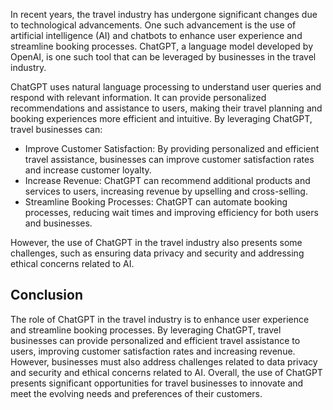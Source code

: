 
In recent years, the travel industry has undergone significant changes due to technological advancements. One such advancement is the use of artificial intelligence (AI) and chatbots to enhance user experience and streamline booking processes. ChatGPT, a language model developed by OpenAI, is one such tool that can be leveraged by businesses in the travel industry.

ChatGPT uses natural language processing to understand user queries and respond with relevant information. It can provide personalized recommendations and assistance to users, making their travel planning and booking experiences more efficient and intuitive. By leveraging ChatGPT, travel businesses can:

* Improve Customer Satisfaction: By providing personalized and efficient travel assistance, businesses can improve customer satisfaction rates and increase customer loyalty.
* Increase Revenue: ChatGPT can recommend additional products and services to users, increasing revenue by upselling and cross-selling.
* Streamline Booking Processes: ChatGPT can automate booking processes, reducing wait times and improving efficiency for both users and businesses.

However, the use of ChatGPT in the travel industry also presents some challenges, such as ensuring data privacy and security and addressing ethical concerns related to AI.

Conclusion
----------

The role of ChatGPT in the travel industry is to enhance user experience and streamline booking processes. By leveraging ChatGPT, travel businesses can provide personalized and efficient travel assistance to users, improving customer satisfaction rates and increasing revenue. However, businesses must also address challenges related to data privacy and security and ethical concerns related to AI. Overall, the use of ChatGPT presents significant opportunities for travel businesses to innovate and meet the evolving needs and preferences of their customers.
